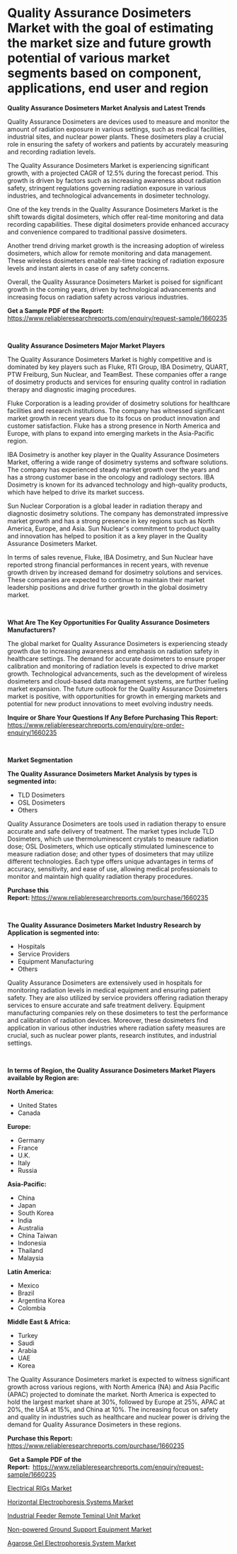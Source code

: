 <p><h1>Quality Assurance Dosimeters Market with the goal of estimating the market size and future growth potential of various market segments based on component, applications, end user and region</h1></p><p><strong>Quality Assurance Dosimeters Market Analysis and Latest Trends</strong></p>
<p><p>Quality Assurance Dosimeters are devices used to measure and monitor the amount of radiation exposure in various settings, such as medical facilities, industrial sites, and nuclear power plants. These dosimeters play a crucial role in ensuring the safety of workers and patients by accurately measuring and recording radiation levels.</p><p>The Quality Assurance Dosimeters Market is experiencing significant growth, with a projected CAGR of 12.5% during the forecast period. This growth is driven by factors such as increasing awareness about radiation safety, stringent regulations governing radiation exposure in various industries, and technological advancements in dosimeter technology.</p><p>One of the key trends in the Quality Assurance Dosimeters Market is the shift towards digital dosimeters, which offer real-time monitoring and data recording capabilities. These digital dosimeters provide enhanced accuracy and convenience compared to traditional passive dosimeters.</p><p>Another trend driving market growth is the increasing adoption of wireless dosimeters, which allow for remote monitoring and data management. These wireless dosimeters enable real-time tracking of radiation exposure levels and instant alerts in case of any safety concerns.</p><p>Overall, the Quality Assurance Dosimeters Market is poised for significant growth in the coming years, driven by technological advancements and increasing focus on radiation safety across various industries.</p></p>
<p><strong>Get a Sample PDF of the Report:&nbsp;</strong> <a href="https://www.reliableresearchreports.com/enquiry/request-sample/1660235">https://www.reliableresearchreports.com/enquiry/request-sample/1660235</a></p>
<p>&nbsp;</p>
<p><strong>Quality Assurance Dosimeters Major Market Players</strong></p>
<p><p>The Quality Assurance Dosimeters Market is highly competitive and is dominated by key players such as Fluke, RTI Group, IBA Dosimetry, QUART, PTW Freiburg, Sun Nuclear, and TeamBest. These companies offer a range of dosimetry products and services for ensuring quality control in radiation therapy and diagnostic imaging procedures.</p><p>Fluke Corporation is a leading provider of dosimetry solutions for healthcare facilities and research institutions. The company has witnessed significant market growth in recent years due to its focus on product innovation and customer satisfaction. Fluke has a strong presence in North America and Europe, with plans to expand into emerging markets in the Asia-Pacific region.</p><p>IBA Dosimetry is another key player in the Quality Assurance Dosimeters Market, offering a wide range of dosimetry systems and software solutions. The company has experienced steady market growth over the years and has a strong customer base in the oncology and radiology sectors. IBA Dosimetry is known for its advanced technology and high-quality products, which have helped to drive its market success.</p><p>Sun Nuclear Corporation is a global leader in radiation therapy and diagnostic dosimetry solutions. The company has demonstrated impressive market growth and has a strong presence in key regions such as North America, Europe, and Asia. Sun Nuclear's commitment to product quality and innovation has helped to position it as a key player in the Quality Assurance Dosimeters Market.</p><p>In terms of sales revenue, Fluke, IBA Dosimetry, and Sun Nuclear have reported strong financial performances in recent years, with revenue growth driven by increased demand for dosimetry solutions and services. These companies are expected to continue to maintain their market leadership positions and drive further growth in the global dosimetry market.</p></p>
<p>&nbsp;</p>
<p><strong>What Are The Key Opportunities For Quality Assurance Dosimeters Manufacturers?</strong></p>
<p><p>The global market for Quality Assurance Dosimeters is experiencing steady growth due to increasing awareness and emphasis on radiation safety in healthcare settings. The demand for accurate dosimeters to ensure proper calibration and monitoring of radiation levels is expected to drive market growth. Technological advancements, such as the development of wireless dosimeters and cloud-based data management systems, are further fueling market expansion. The future outlook for the Quality Assurance Dosimeters market is positive, with opportunities for growth in emerging markets and potential for new product innovations to meet evolving industry needs.</p></p>
<p><strong>Inquire or Share Your Questions If Any Before Purchasing This Report:</strong> <a href="https://www.reliableresearchreports.com/enquiry/pre-order-enquiry/1660235">https://www.reliableresearchreports.com/enquiry/pre-order-enquiry/1660235</a></p>
<p>&nbsp;</p>
<p><strong>Market Segmentation</strong></p>
<p><strong>The Quality Assurance Dosimeters Market Analysis by types is segmented into:</strong></p>
<p><ul><li>TLD Dosimeters</li><li>OSL Dosimeters</li><li>Others</li></ul></p>
<p><p>Quality Assurance Dosimeters are tools used in radiation therapy to ensure accurate and safe delivery of treatment. The market types include TLD Dosimeters, which use thermoluminescent crystals to measure radiation dose; OSL Dosimeters, which use optically stimulated luminescence to measure radiation dose; and other types of dosimeters that may utilize different technologies. Each type offers unique advantages in terms of accuracy, sensitivity, and ease of use, allowing medical professionals to monitor and maintain high quality radiation therapy procedures.</p></p>
<p><strong>Purchase this Report:&nbsp;</strong><a href="https://www.reliableresearchreports.com/purchase/1660235">https://www.reliableresearchreports.com/purchase/1660235</a></p>
<p>&nbsp;</p>
<p><strong>The Quality Assurance Dosimeters Market Industry Research by Application is segmented into:</strong></p>
<p><ul><li>Hospitals</li><li>Service Providers</li><li>Equipment Manufacturing</li><li>Others</li></ul></p>
<p><p>Quality Assurance Dosimeters are extensively used in hospitals for monitoring radiation levels in medical equipment and ensuring patient safety. They are also utilized by service providers offering radiation therapy services to ensure accurate and safe treatment delivery. Equipment manufacturing companies rely on these dosimeters to test the performance and calibration of radiation devices. Moreover, these dosimeters find application in various other industries where radiation safety measures are crucial, such as nuclear power plants, research institutes, and industrial settings.</p></p>
<p>&nbsp;</p>
<p><strong>In terms of Region, the Quality Assurance Dosimeters Market Players available by Region are:</strong></p>
<p>
    <p> <strong> North America: </strong>
        <ul>
            <li>United States</li>
            <li>Canada</li>
        </ul>
        </p> 
    <p> <strong> Europe: </strong>
        <ul>
            <li>Germany</li>
            <li>France</li>
            <li>U.K.</li>
            <li>Italy</li>
            <li>Russia</li>
        </ul>
        </p> 
    <p> <strong> Asia-Pacific: </strong>
        <ul>
            <li>China</li>
            <li>Japan</li>
            <li>South Korea</li>
            <li>India</li>
            <li>Australia</li>
            <li>China Taiwan</li>
            <li>Indonesia</li>
            <li>Thailand</li>
            <li>Malaysia</li>
        </ul>
        </p> 
    <p> <strong> Latin America: </strong>
        <ul>
            <li>Mexico</li>
            <li>Brazil</li>
            <li>Argentina Korea</li>
            <li>Colombia</li>
        </ul>
        </p> 
    <p> <strong> Middle East & Africa: </strong>
        <ul>
            <li>Turkey</li>
            <li>Saudi</li>
            <li>Arabia</li>
            <li>UAE</li>
            <li>Korea</li>
        </ul>
    </p>
    </p>
<p><p>The Quality Assurance Dosimeters market is expected to witness significant growth across various regions, with North America (NA) and Asia Pacific (APAC) projected to dominate the market. North America is expected to hold the largest market share at 30%, followed by Europe at 25%, APAC at 20%, the USA at 15%, and China at 10%. The increasing focus on safety and quality in industries such as healthcare and nuclear power is driving the demand for Quality Assurance Dosimeters in these regions.</p></p>
<p><strong>Purchase this Report: </strong><a href="https://www.reliableresearchreports.com/purchase/1660235">https://www.reliableresearchreports.com/purchase/1660235</a></p>
<p>&nbsp;<strong>Get a Sample PDF of the Report:&nbsp;&nbsp;</strong><a href="https://www.reliableresearchreports.com/enquiry/request-sample/1660235">https://www.reliableresearchreports.com/enquiry/request-sample/1660235</a></p>
<p><strong></strong></p>
<p><p><a href="https://sulfuric-clavicle-d39.notion.site/Electrical-RIGs-Market-Analysis-and-Market-Size-Global-Industry-Overview-Market-Segmentation-and-F-f7044b5e061a456b8365df3d1332dbf8">Electrical RIGs Market</a></p><p><a href="https://view.publitas.com/reportprime-1/horizontal-electrophoresis-systems-market-a-comprehensive-report-of-its-market-share-growth-trends-2024-2031/">Horizontal Electrophoresis Systems Market</a></p><p><a href="https://automatic-knee-4c7.notion.site/Industrial-Feeder-Remote-Teminal-Unit-Market-Provides-a-Comprehensive-Analysis-Including-a-Macro-Ove-57aa8ec2077c408dba97454f74254079">Industrial Feeder Remote Teminal Unit Market</a></p><p><a href="https://sulfuric-clavicle-d39.notion.site/Non-powered-Ground-Support-Equipment-Market-Size-Global-Industry-Overview-Market-Segmentation-and--cc17445013db40b88861da3bd22de91a">Non-powered Ground Support Equipment Market</a></p><p><a href="https://view.publitas.com/reportprime-1/agarose-gel-electrophoresis-system-market-furnish-information-about-market-size-market-share-market-dynamics-and-projections-spanning-from-2024-to-2031/">Agarose Gel Electrophoresis System Market</a></p></p>
